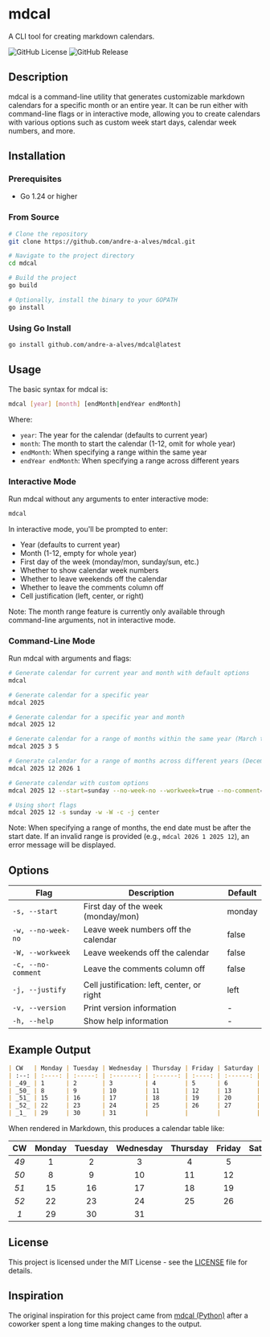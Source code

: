 # mdcal

A CLI tool for creating markdown calendars.

![GitHub License](https://img.shields.io/github/license/andre-a-alves/mdcal?style=for-the-badge)
![GitHub Release](https://img.shields.io/github/v/release/andre-a-alves/mdcal?style=for-the-badge)

## Description

mdcal is a command-line utility that generates customizable markdown calendars for a specific month or an entire year. It can be run either with command-line flags or in interactive mode, allowing you to create calendars with various options such as custom week start days, calendar week numbers, and more.

## Installation

### Prerequisites

- Go 1.24 or higher

### From Source

```bash
# Clone the repository
git clone https://github.com/andre-a-alves/mdcal.git

# Navigate to the project directory
cd mdcal

# Build the project
go build

# Optionally, install the binary to your GOPATH
go install
```

### Using Go Install

```bash
go install github.com/andre-a-alves/mdcal@latest
```

## Usage

The basic syntax for mdcal is:

```bash
mdcal [year] [month] [endMonth|endYear endMonth]
```

Where:
- `year`: The year for the calendar (defaults to current year)
- `month`: The month to start the calendar (1-12, omit for whole year)
- `endMonth`: When specifying a range within the same year
- `endYear endMonth`: When specifying a range across different years

### Interactive Mode

Run mdcal without any arguments to enter interactive mode:

```bash
mdcal
```

In interactive mode, you'll be prompted to enter:
- Year (defaults to current year)
- Month (1-12, empty for whole year)
- First day of the week (monday/mon, sunday/sun, etc.)
- Whether to show calendar week numbers
- Whether to leave weekends off the calendar
- Whether to leave the comments column off
- Cell justification (left, center, or right)

Note: The month range feature is currently only available through command-line arguments, not in interactive mode.

### Command-Line Mode

Run mdcal with arguments and flags:

```bash
# Generate calendar for current year and month with default options
mdcal

# Generate calendar for a specific year
mdcal 2025

# Generate calendar for a specific year and month
mdcal 2025 12

# Generate calendar for a range of months within the same year (March through May 2025)
mdcal 2025 3 5

# Generate calendar for a range of months across different years (December 2025 through January 2026)
mdcal 2025 12 2026 1

# Generate calendar with custom options
mdcal 2025 12 --start=sunday --no-week-no --workweek=true --no-comment=true --justify=center

# Using short flags
mdcal 2025 12 -s sunday -w -W -c -j center
```

Note: When specifying a range of months, the end date must be after the start date. If an invalid range is provided (e.g., `mdcal 2026 1 2025 12`), an error message will be displayed.

## Options

| Flag | Description | Default |
|------|-------------|---------|
| `-s, --start` | First day of the week (monday/mon) | monday |
| `-w, --no-week-no` | Leave week numbers off the calendar | false |
| `-W, --workweek` | Leave weekends off the calendar | false |
| `-c, --no-comment` | Leave the comments column off | false |
| `-j, --justify` | Cell justification: left, center, or right | left |
| `-v, --version` | Print version information | - |
| `-h, --help` | Show help information | - |

## Example Output

```markdown
| CW   | Monday | Tuesday | Wednesday | Thursday | Friday | Saturday | Sunday | Comments |
| :--: | :----: | :-----: | :-------: | :------: | :----: | :------: | :----: | :------: |
| _49_ | 1      | 2       | 3         | 4        | 5      | 6        | 7      |          |
| _50_ | 8      | 9       | 10        | 11       | 12     | 13       | 14     |          |
| _51_ | 15     | 16      | 17        | 18       | 19     | 20       | 21     |          |
| _52_ | 22     | 23      | 24        | 25       | 26     | 27       | 28     |          |
| _1_  | 29     | 30      | 31        |          |        |          |        |          |
```

When rendered in Markdown, this produces a calendar table like:

| CW   | Monday | Tuesday | Wednesday | Thursday | Friday | Saturday | Sunday | Comments |
|:----:| :----: | :-----: | :-------: | :------: | :----: | :------: | :----: | :------: |
| _49_ | 1      | 2       | 3         | 4        | 5      | 6        | 7      |          |
| _50_ | 8      | 9       | 10        | 11       | 12     | 13       | 14     |          |
| _51_ | 15     | 16      | 17        | 18       | 19     | 20       | 21     |          |
| _52_ | 22     | 23      | 24        | 25       | 26     | 27       | 28     |          |
| _1_  | 29     | 30      | 31        |          |        |          |        |          |

## License

This project is licensed under the MIT License - see the [LICENSE](LICENSE) file for details.

## Inspiration

The original inspiration for this project came from [mdcal (Python)](https://github.com/pn11/mdcal) after a coworker spent a long time making changes to the output.
